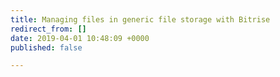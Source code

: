 ```yaml
---
title: Managing files in generic file storage with Bitrise
redirect_from: []
date: 2019-04-01 10:48:09 +0000
published: false

---
```

